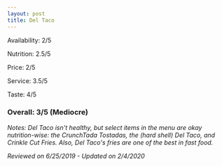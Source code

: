 ```yaml
---
layout: post
title: Del Taco
---
```


Availability: 2/5

Nutrition: 2.5/5

Price: 2/5

Service: 3.5/5

Taste: 4/5

### Overall: 3/5 (Mediocre)

*Notes: Del Taco isn't healthy, but select items in the menu are okay nutrition-wise: the CrunchTada Tostadas, the (hard shell) Del Taco, and Crinkle Cut Fries. Also, Del Taco's fries are one of the best in fast food.*

*Reviewed on 6/25/2019 - Updated on 2/4/2020*
